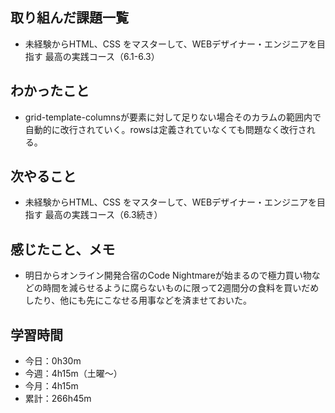  ## 取り組んだ課題一覧
- 未経験からHTML、CSS をマスターして、WEBデザイナー・エンジニアを目指す 最高の実践コース（6.1-6.3）
## わかったこと
- grid-template-columnsが要素に対して足りない場合そのカラムの範囲内で自動的に改行されていく。rowsは定義されていなくても問題なく改行される。
## 次やること
- 未経験からHTML、CSS をマスターして、WEBデザイナー・エンジニアを目指す 最高の実践コース（6.3続き）
## 感じたこと、メモ
- 明日からオンライン開発合宿のCode Nightmareが始まるので極力買い物などの時間を減らせるように腐らないものに限って2週間分の食料を買いだめしたり、他にも先にこなせる用事などを済ませておいた。
## 学習時間
- 今日：0h30m
- 今週：4h15m（土曜〜）
- 今月：4h15m
- 累計：266h45m